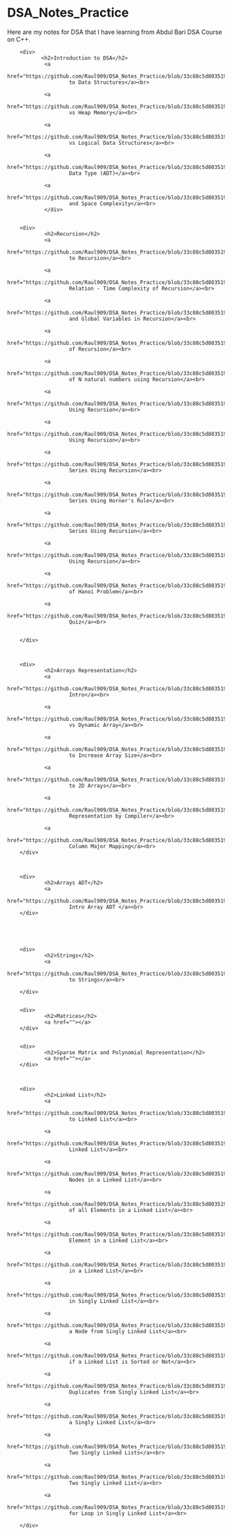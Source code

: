 # DSA_Notes_Practice
Here are my notes for DSA that I have learning from Abdul Bari DSA Course on C++.

        <div> 
               <h2>Introduction to DSA</h2>
                <a
                        href="https://github.com/Raul909/DSA_Notes_Practice/blob/33c88c5d803519fcd1a160714a92f78c0408cc8a/Introduction/introduction_to_ds.cpp">Introduction
                        to Data Structures</a><br>

                <a
                        href="https://github.com/Raul909/DSA_Notes_Practice/blob/33c88c5d803519fcd1a160714a92f78c0408cc8a/Introduction/static_vs_heap_memory.cpp">Stack
                        vs Heap Memory</a><br>

                <a
                        href="https://github.com/Raul909/DSA_Notes_Practice/blob/33c88c5d803519fcd1a160714a92f78c0408cc8a/Introduction/physical_and_logical_ds.cpp">Physical
                        vs Logical Data Structures</a><br>

                <a
                        href="https://github.com/Raul909/DSA_Notes_Practice/blob/33c88c5d803519fcd1a160714a92f78c0408cc8a/Introduction/ADT.cpp">Abstract
                        Data Type (ADT)</a><br>

                <a
                        href="https://github.com/Raul909/DSA_Notes_Practice/blob/33c88c5d803519fcd1a160714a92f78c0408cc8a/Introduction/Time_and_space_complexity.cpp">Time
                        and Space Complexity</a><br>
                </div>


        <div>
                <h2>Recursion</h2>
                <a
                        href="https://github.com/Raul909/DSA_Notes_Practice/blob/33c88c5d803519fcd1a160714a92f78c0408cc8a/Recursion/intro.cpp">Intro
                        to Recursion</a><br>

                <a
                        href="https://github.com/Raul909/DSA_Notes_Practice/blob/33c88c5d803519fcd1a160714a92f78c0408cc8a/Recursion/time_complexity_of_recursion.cpp">Recurrence
                        Relation - Time Complexity of Recursion</a><br>

                <a
                        href="https://github.com/Raul909/DSA_Notes_Practice/blob/33c88c5d803519fcd1a160714a92f78c0408cc8a/Recursion/static_variables_in_recursion.cpp">Static
                        and Global Variables in Recursion</a><br>

                <a
                        href="https://github.com/Raul909/DSA_Notes_Practice/blob/33c88c5d803519fcd1a160714a92f78c0408cc8a/Recursion/types_of_recursion.cpp">Types
                        of Recursion</a><br>

                <a
                        href="https://github.com/Raul909/DSA_Notes_Practice/blob/33c88c5d803519fcd1a160714a92f78c0408cc8a/Recursion/sum_of_n_natural_numbers_using_recursion.cpp">Sum
                        of N natural numbers using Recursion</a><br>

                <a
                        href="https://github.com/Raul909/DSA_Notes_Practice/blob/33c88c5d803519fcd1a160714a92f78c0408cc8a/Recursion/factorial_of_number_using_recursion.cpp">Factorial
                        Using Recursion</a><br>

                <a
                        href="https://github.com/Raul909/DSA_Notes_Practice/blob/33c88c5d803519fcd1a160714a92f78c0408cc8a/Recursion/exponent(m)%5En.cpp">Power
                        Using Recursion</a><br>

                <a
                        href="https://github.com/Raul909/DSA_Notes_Practice/blob/33c88c5d803519fcd1a160714a92f78c0408cc8a/Recursion/taylor_series_using_recursion.cpp">Taylor
                        Series Using Recursion</a><br>

                <a
                        href="https://github.com/Raul909/DSA_Notes_Practice/blob/33c88c5d803519fcd1a160714a92f78c0408cc8a/Recursion/taylor_series_using_horner's_rule.cpp">Y=Taylor
                        Series Using Horner's Rule</a><br>

                <a
                        href="https://github.com/Raul909/DSA_Notes_Practice/blob/33c88c5d803519fcd1a160714a92f78c0408cc8a/Recursion/Fibonacci_series.cpp">Fibonacci
                        Series Using Recursion</a><br>

                <a
                        href="https://github.com/Raul909/DSA_Notes_Practice/blob/33c88c5d803519fcd1a160714a92f78c0408cc8a/Recursion/combination_using_recursion.cpp">Combination/nCr
                        Using Recursion</a><br>

                <a
                        href="https://github.com/Raul909/DSA_Notes_Practice/blob/33c88c5d803519fcd1a160714a92f78c0408cc8a/Recursion/tower_of_hanoi.cpp">Tower
                        of Hanoi Problem</a><br>

                <a
                        href="https://github.com/Raul909/DSA_Notes_Practice/blob/33c88c5d803519fcd1a160714a92f78c0408cc8a/Recursion/recursion_quiz.cpp">Recursion
                        Quiz</a><br>


        </div>



        <div>
                <h2>Arrays Representation</h2>
                <a
                        href="https://github.com/Raul909/DSA_Notes_Practice/blob/33c88c5d803519fcd1a160714a92f78c0408cc8a/Array_Representation/array_intro.cpp">
                        Intro</a><br>

                <a
                        href="https://github.com/Raul909/DSA_Notes_Practice/blob/33c88c5d803519fcd1a160714a92f78c0408cc8a/Array_Representation/static_vs_dynamic_array.cpp">Static
                        vs Dynamic Array</a><br>

                <a
                        href="https://github.com/Raul909/DSA_Notes_Practice/blob/33c88c5d803519fcd1a160714a92f78c0408cc8a/Array_Representation/increase_array_size.cpp">How
                        to Increase Array Size</a><br>

                <a
                        href="https://github.com/Raul909/DSA_Notes_Practice/blob/33c88c5d803519fcd1a160714a92f78c0408cc8a/Array_Representation/2D_arrays_intro.cpp">Intro
                        to 2D Arrays</a><br>

                <a
                        href="https://github.com/Raul909/DSA_Notes_Practice/blob/33c88c5d803519fcd1a160714a92f78c0408cc8a/Array_Representation/how_compiler_handles_2Darrays.cpp">Array
                        Representation by Compiler</a><br>

                <a
                        href="https://github.com/Raul909/DSA_Notes_Practice/blob/33c88c5d803519fcd1a160714a92f78c0408cc8a/Array_Representation/Row_Column_major_mapping.cpp">Row
                        Column Major Mapping</a><br>
        </div>



        <div>
                <h2>Arrays ADT</h2>
                <a
                        href="https://github.com/Raul909/DSA_Notes_Practice/blob/33c88c5d803519fcd1a160714a92f78c0408cc8a/Array%20ADT/array_ADT_intro.cpp">
                        Intro Array ADT </a><br>
        </div>





        <div>
                <h2>Strings</h2>
                <a
                        href="https://github.com/Raul909/DSA_Notes_Practice/blob/33c88c5d803519fcd1a160714a92f78c0408cc8a/Strings/intro.cpp">Intro
                        to Strings</a><br>

        </div>


        <div>
                <h2>Matrices</h2>
                <a href=""></a>
        </div>


        <div>
                <h2>Sparse Matrix and Polynomial Representation</h2>
                <a href=""></a>
        </div>



        <div>
                <h2>Linked List</h2>
                <a
                        href="https://github.com/Raul909/DSA_Notes_Practice/blob/33c88c5d803519fcd1a160714a92f78c0408cc8a/Linked%20List/intro.cpp">Intro
                        to Linked List</a><br>

                <a
                        href="https://github.com/Raul909/DSA_Notes_Practice/blob/33c88c5d803519fcd1a160714a92f78c0408cc8a/Linked%20List/display_linked_list.cpp">Display
                        Linked List</a><br>

                <a
                        href="https://github.com/Raul909/DSA_Notes_Practice/blob/33c88c5d803519fcd1a160714a92f78c0408cc8a/Linked%20List/counting_nodes_in_linked_list.cpp">Counting
                        Nodes in a Linked List</a><br>

                <a
                        href="https://github.com/Raul909/DSA_Notes_Practice/blob/33c88c5d803519fcd1a160714a92f78c0408cc8a/Linked%20List/sum_of_all_elements_in_linked_list.cpp">Sum
                        of all Elements in a Linked List</a><br>

                <a
                        href="https://github.com/Raul909/DSA_Notes_Practice/blob/33c88c5d803519fcd1a160714a92f78c0408cc8a/Linked%20List/maximum_element_in_linked_list.cpp">Maximum
                        Element in a Linked List</a><br>

                <a
                        href="https://github.com/Raul909/DSA_Notes_Practice/blob/33c88c5d803519fcd1a160714a92f78c0408cc8a/Linked%20List/searching_in_linked_list.cpp">Searching
                        in a Linked List</a><br>

                <a
                        href="https://github.com/Raul909/DSA_Notes_Practice/blob/33c88c5d803519fcd1a160714a92f78c0408cc8a/Linked%20List/inserting_in_singly_linked_list.cpp">Inserting
                        in Singly Linked List</a><br>

                <a
                        href="https://github.com/Raul909/DSA_Notes_Practice/blob/33c88c5d803519fcd1a160714a92f78c0408cc8a/Linked%20List/deleting_from_linked_list.cpp">Deleting
                        a Node from Singly Linked List</a><br>

                <a
                        href="https://github.com/Raul909/DSA_Notes_Practice/blob/33c88c5d803519fcd1a160714a92f78c0408cc8a/Linked%20List/check_if_linked_list_is_sorted.cpp">Check
                        if a Linked List is Sorted or Not</a><br>

                <a
                        href="https://github.com/Raul909/DSA_Notes_Practice/blob/33c88c5d803519fcd1a160714a92f78c0408cc8a/Linked%20List/remove_duplicates_from_linked_list.cpp">Remove
                        Duplicates from Singly Linked List</a><br>

                <a
                        href="https://github.com/Raul909/DSA_Notes_Practice/blob/33c88c5d803519fcd1a160714a92f78c0408cc8a/Linked%20List/reversing_linked_list.cpp">Reversing
                        a Singly Linked List</a><br>

                <a
                        href="https://github.com/Raul909/DSA_Notes_Practice/blob/33c88c5d803519fcd1a160714a92f78c0408cc8a/Linked%20List/concatenating_two_linked_lists.cpp">Concatenating
                        Two Singly Linked Lists</a><br>

                <a
                        href="https://github.com/Raul909/DSA_Notes_Practice/blob/33c88c5d803519fcd1a160714a92f78c0408cc8a/Linked%20List/merging_linked_list.cpp">Merging
                        Two Singly Linked List</a><br>

                <a
                        href="https://github.com/Raul909/DSA_Notes_Practice/blob/33c88c5d803519fcd1a160714a92f78c0408cc8a/Linked%20List/checking_for_loop_in_linked_list.cpp">Checking
                        for Loop in Singly Linked List</a><br>

        </div>
        
